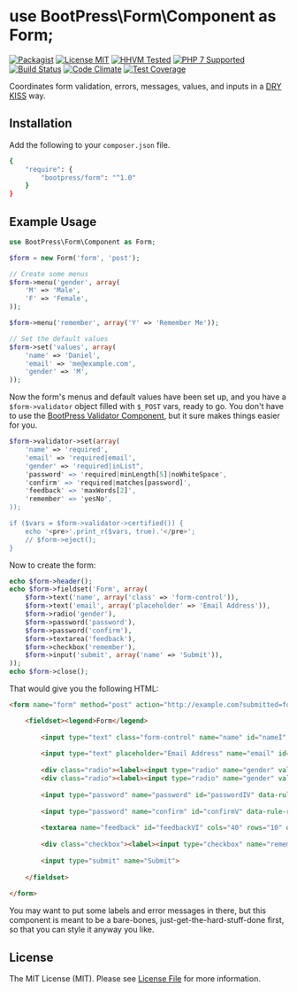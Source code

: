 # use BootPress\Form\Component as Form;

[![Packagist][badge-version]][link-packagist]
[![License MIT][badge-license]](LICENSE.md)
[![HHVM Tested][badge-hhvm]][link-travis]
[![PHP 7 Supported][badge-php]][link-travis]
[![Build Status][badge-travis]][link-travis]
[![Code Climate][badge-code-climate]][link-code-climate]
[![Test Coverage][badge-coverage]][link-coverage]

Coordinates form validation, errors, messages, values, and inputs in a [DRY](http://en.wikipedia.org/wiki/Don%27t_repeat_yourself) [KISS](http://en.wikipedia.org/wiki/Keep_it_simple_stupid) way.

## Installation

Add the following to your ``composer.json`` file.

``` bash
{
    "require": {
        "bootpress/form": "^1.0"
    }
}
```

## Example Usage

```php
use BootPress\Form\Component as Form;

$form = new Form('form', 'post');

// Create some menus
$form->menu('gender', array(
    'M' => 'Male',
    'F' => 'Female',
));

$form->menu('remember', array('Y' => 'Remember Me'));

// Set the default values
$form->set('values', array(
    'name' => 'Daniel',
    'email' => 'me@example.com',
    'gender' => 'M',
));
```

Now the form's menus and default values have been set up, and you have a ``$form->validator`` object filled with ``$_POST`` vars, ready to go.  You don't have to use the [BootPress Validator Component](https://packagist.org/packages/bootpress/validator), but it sure makes things easier for you.

```php
$form->validator->set(array(
    'name' => 'required',
    'email' => 'required|email',
    'gender' => 'required|inList",
    'password' => 'required|minLength[5]|noWhiteSpace',
    'confirm' => 'required|matches[password]',
    'feedback' => 'maxWords[2]',
    'remember' => 'yesNo',
));

if ($vars = $form->validator->certified()) {
    echo '<pre>'.print_r($vars, true).'</pre>';
    // $form->eject();
}
```

Now to create the form:

```php
echo $form->header();
echo $form->fieldset('Form', array(
    $form->text('name', array('class' => 'form-control')),
    $form->text('email', array('placeholder' => 'Email Address')),
    $form->radio('gender'),
    $form->password('password'),
    $form->password('confirm'),
    $form->textarea('feedback'),
    $form->checkbox('remember'),
    $form->input('submit', array('name' => 'Submit')),
));
echo $form->close();
```

That would give you the following HTML:

```html
<form name="form" method="post" action="http://example.com?submitted=form" accept-charset="utf-8" autocomplete="off">

    <fieldset><legend>Form</legend>
    
        <input type="text" class="form-control" name="name" id="nameI" value="Daniel" data-rule-required="true">
        
        <input type="text" placeholder="Email Address" name="email" id="emailII" value="me@example.com" data-rule-required="true" data-rule-email="true">
        
        <div class="radio"><label><input type="radio" name="gender" value="M" checked="checked" data-rule-required="true" data-rule-inList="M,F"> Male</label></div>
        <div class="radio"><label><input type="radio" name="gender" value="F"> Female</label></div>
        
        <input type="password" name="password" id="passwordIV" data-rule-required="true" data-rule-minlength="5" data-rule-nowhitespace="true">
        
        <input type="password" name="confirm" id="confirmV" data-rule-required="true">
        
        <textarea name="feedback" id="feedbackVI" cols="40" rows="10" data-rule-maxWords="2"></textarea>
        
        <div class="checkbox"><label><input type="checkbox" name="remember" value="Y"> Remember Me</label></div>
        
        <input type="submit" name="Submit">
        
    </fieldset>
    
</form>
```

You may want to put some labels and error messages in there, but this component is meant to be a bare-bones, just-get-the-hard-stuff-done first, so that you can style it anyway you like.

## License

The MIT License (MIT). Please see [License File](LICENSE.md) for more information.

[badge-version]: https://img.shields.io/packagist/v/bootpress/form.svg?style=flat-square&label=Packagist
[badge-license]: https://img.shields.io/badge/License-MIT-blue.svg?style=flat-square
[badge-hhvm]: https://img.shields.io/badge/HHVM-Tested-8892bf.svg?style=flat-square
[badge-php]: https://img.shields.io/badge/PHP%207-Supported-8892bf.svg?style=flat-square
[badge-travis]: https://img.shields.io/travis/Kylob/Form/master.svg?style=flat-square
[badge-code-climate]: https://img.shields.io/codeclimate/github/Kylob/Form.svg?style=flat-square
[badge-coverage]: https://img.shields.io/codeclimate/coverage/github/Kylob/Form.svg?style=flat-square

[link-packagist]: https://packagist.org/packages/bootpress/form
[link-travis]: https://travis-ci.org/Kylob/Form
[link-code-climate]: https://codeclimate.com/github/Kylob/Form
[link-coverage]: https://codeclimate.com/github/Kylob/Form/coverage
